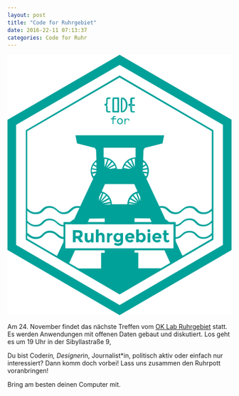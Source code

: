 ```yaml
---
layout: post
title: "Code for Ruhrgebiet"
date: 2016-22-11 07:13:37
categories: Code for Ruhr
---
```


![CryptoParty](/media/2016-09-13/code-for-ruhr.png)

Am 24. November findet das nächste Treffen vom [OK Lab Ruhrgebiet](http://codefor.de/ruhrgebiet/) statt. Es werden Anwendungen mit offenen Daten gebaut und diskutiert. Los geht es um 19 Uhr in der Sibyllastraße 9, 

Du bist Coder*in, Designer*in, Journalist*in, politisch aktiv oder einfach nur interessiert? Dann komm doch vorbei! Lass uns zusammen den Ruhrpott voranbringen!

Bring am besten deinen Computer mit.
